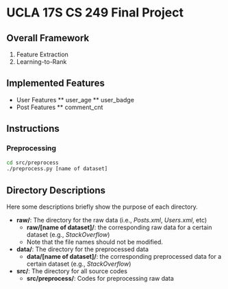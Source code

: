 # UCLA 17S CS 249 Final Project 

## Overall Framework 

1. Feature Extraction
2. Learning-to-Rank

## Implemented Features

* User Features
** user_age
** user_badge
* Post Features
** comment_cnt




## Instructions

### Preprocessing
```bash
cd src/preprocess
./preprocess.py [name of dataset]
```

## Directory Descriptions

Here some descriptions briefly show the purpose of each directory.

* __raw/__: The directory for the raw data (i.e., *Posts.xml*, *Users.xml*, etc) 
    * __raw/[name of dataset]/__: the corresponding raw data for a certain dataset (e.g., *StackOverflow*)
    * Note that the file names should not be modified.
* __data/__: The directory for the preprocessed data
    * __data/[name of dataset]/__: the corresponding preprocessed data for a certain dataset (e.g., *StackOverflow*)
* __src/__: The directory for all source codes
    * __src/preprocess/__: Codes for preprocessing raw data
